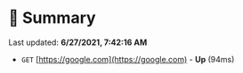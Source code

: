 # 📖 Summary
Last updated: **6/27/2021, 7:42:16 AM**

- `GET` [https://google.com](https://google.com) - **Up** (94ms)
